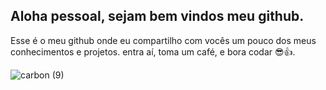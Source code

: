 ## Aloha pessoal, sejam bem vindos meu github.

Esse é o meu github onde eu compartilho com vocês um pouco dos meus conhecimentos e projetos. entra aí, toma um café, e bora codar 😎👍.  

![carbon (9)](https://github.com/user-attachments/assets/85afafdb-a858-42d1-91f2-02ff91bf5998)

<!--
- 🔭 I’m currently working on ...
- 🌱 I’m currently learning ...
- 👯 I’m looking to collaborate on ...
- 🤔 I’m looking for help with ...
- 💬 Ask me about ...
- 📫 How to reach me: ...
- 😄 Pronouns: ...
- ⚡ Fun fact: ...
-->
